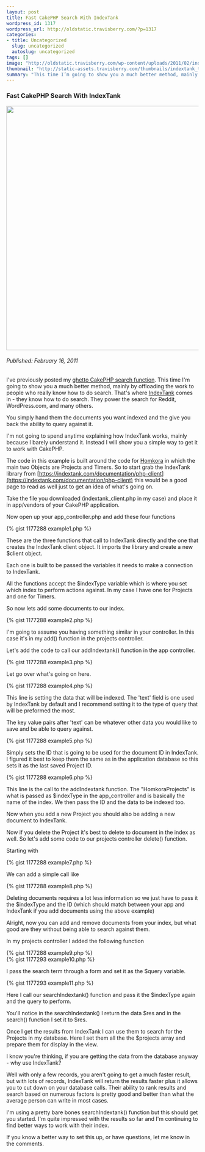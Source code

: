```yaml
--- 
layout: post
title: Fast CakePHP Search With IndexTank
wordpress_id: 1317
wordpress_url: http://oldstatic.travisberry.com/?p=1317
categories: 
- title: Uncategorized
  slug: uncategorized
  autoslug: uncategorized
tags: []
image: "http://oldstatic.travisberry.com/wp-content/uploads/2011/02/indextank.jpg"
thumbnail: "http://static-assets.travisberry.com/thumbnails/indextank_thumb.jpg"
summary: "This time I’m going to show you a much better method, mainly by offloading the work to people who really know how to do search."
---
```

<article class="post clearfix">
  <h3>Fast CakePHP Search With IndexTank</h3>
  <a href="http://commons.wikimedia.org/wiki/File:Marines-tank-Korea-19530705.JPEG" class="postImageLink"><img src="http://oldstatic.travisberry.com/wp-content/uploads/2011/02/indextank.jpg" alt="" class="thumbnail alignleft" width=640  /></a>
  <h6>Published: February 16, 2011</h6>

I've previously posted my [ghetto CakePHP search function](http://oldstatic.travisberry.com/2010/06/create-a-ghetto-but-functional-search-function-for-cakephp/). This time I'm going to show you a much better method, mainly by offloading the work to people who really know how to do search. That's where [IndexTank](http://indextank.com/) comes in - they know how to do search. They power the search for Reddit, WordPress.com, and many others.

You simply hand them the documents you want indexed and the give you back the ability to query against it.

I'm not going to spend anytime explaining how IndexTank works, mainly because I barely understand it. Instead I will show you a simple way to get it to work with CakePHP.

The code in this example is built around the code for [Homkora](http://homkora.com) in which the main two Objects are Projects and Timers. So to start grab the IndexTank library from [https://indextank.com/documentation/php-client](https://indextank.com/documentation/php-client) this would be a good page to read as well just to get an idea of what's going on.

Take the file you downloaded (indextank_client.php in my case) and place it in app/vendors of your CakePHP application.

Now open up your app_controller.php and add these four functions

<div class="gistFallback">
{% gist 1177288 example1.php %}
</div>

These are the three functions that call to IndexTank directly and the one that creates the IndexTank client object. It imports the library and create a new $client object.

Each one is built to be passed the variables it needs to make a connection to IndexTank.

All the functions accept the $indexType variable which is where you set which index to perform actions against. In my case I have one for Projects and one for Timers.

So now lets add some documents to our index.

<div class="gistFallback">
{% gist 1177288 example2.php %}
</div>

I'm going to assume you having something similar in your controller. In this case it's in my add() function in the projects controller.

Let's add the code to call our addIndextank() function in the app controller.

<div class="gistFallback">
{% gist 1177288 example3.php %}
</div>

Let go over what's going on here.

<div class="gistFallback">
{% gist 1177288 example4.php %}
</div>

This line is setting the data that will be indexed. The 'text' field is one used by IndexTank by default and I recommend setting it to the type of query that will be preformed the most.

The key value pairs after 'text' can be whatever other data you would like to save and be able to query against.

<div class="gistFallback">
{% gist 1177288 example5.php %}
</div>

Simply sets the ID that is going to be used for the document ID in IndexTank. I figured it best to keep them the same as in the application database so this sets it as the last saved Project ID.

<div class="gistFallback">
{% gist 1177288 example6.php %}
</div>

This line is the call to the addIndextank function. The "HomkoraProjects" is what is passed as $indexType in the app_controller and is basically the name of the index. We then pass the ID and the data to be indexed too.

Now when you add a new Project you should also be adding a new document to IndexTank.

Now if you delete the Project it's best to delete to document in the index as well. So let's add some code to our projects controller delete() function.

Starting with

<div class="gistFallback">
{% gist 1177288 example7.php %}
</div>

We can add a simple call like

<div class="gistFallback">
{% gist 1177288 example8.php %}
</div>

Deleting documents requires a lot less information so we just have to pass it the $indexType and the ID (which should match between your app and IndexTank if you add documents using the above example)

Alright, now you can add and remove documents from your index, but what good are they without being able to search against them.

In my projects controller I added the following function

<div class="gistFallback">
{% gist 1177288 example9.php %}
</div>

<div class="gistFallback">
{% gist 1177293 example10.php %}
</div>

I pass the search term through a form and set it as the $query variable.

<div class="gistFallback">
{% gist 1177293 example11.php %}
</div>

Here I call our searchIndextank() function and pass it the $indexType again and the query to perform.

You'll notice in the searchIndextank() I return the data $res and in the search() function I set it to $res.

Once I get the results from IndexTank I can use them to search for the Projects in my database. Here I set them all the the $projects array and prepare them for display in the view.

I know you're thinking, if you are getting the data from the database anyway - why use IndexTank? 

Well with only a few records, you aren't going to get a much faster result, but with lots of records, IndexTank will return the results faster plus it allows you to cut down on your database calls. Their ability to rank results and search based on numerous factors is pretty good and better than what the average person can write in most cases.

I'm using a pretty bare bones searchIndextank() function but this should get you started. I'm quite impressed with the results so far and I'm continuing to find better ways to work with their index.

If you know a better way to set this up, or have questions, let me know in the comments.
</article>